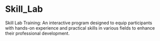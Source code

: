 # Skill_Lab
Skill Lab Training: An interactive program designed to equip participants with hands-on experience and practical skills in various fields to enhance their professional development.
